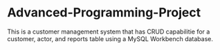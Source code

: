 # Advanced-Programming-Project
This is a customer management system that has CRUD capabilitie for a customer, actor, and reports table using a MySQL Workbench database.
